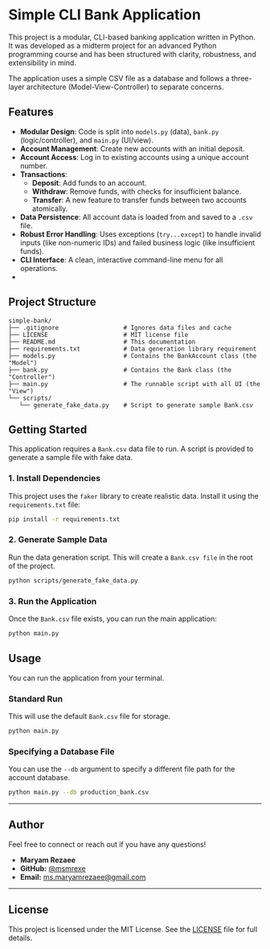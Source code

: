 # Simple CLI Bank Application

This project is a modular, CLI-based banking application written in Python. It was developed as a midterm project for an advanced Python programming course and has been structured with clarity, robustness, and extensibility in mind.

The application uses a simple CSV file as a database and follows a three-layer architecture (Model-View-Controller) to separate concerns.

## Features

* **Modular Design**: Code is split into `models.py` (data), `bank.py` (logic/controller), and `main.py` (UI/view).
* **Account Management**: Create new accounts with an initial deposit.
* **Account Access**: Log in to existing accounts using a unique account number.
* **Transactions**:
    * **Deposit**: Add funds to an account.
    * **Withdraw**: Remove funds, with checks for insufficient balance.
    * **Transfer**: A new feature to transfer funds between two accounts atomically.
* **Data Persistence**: All account data is loaded from and saved to a `.csv` file.
* **Robust Error Handling**: Uses exceptions (`try...except`) to handle invalid inputs (like non-numeric IDs) and failed business logic (like insufficient funds).
* **CLI Interface**: A clean, interactive command-line menu for all operations.
* 
## Project Structure

```
simple-bank/
├── .gitignore                  # Ignores data files and cache
├── LICENSE                     # MIT license file
├── README.md                   # This documentation
├── requirements.txt            # Data generation library requirement
├── models.py                   # Contains the BankAccount class (the "Model")
├── bank.py                     # Contains the Bank class (the "Controller")
├── main.py                     # The runnable script with all UI (the "View")
└── scripts/
   └── generate_fake_data.py    # Script to generate sample Bank.csv
```

## Getting Started

This application requires a `Bank.csv` data file to run. A script is provided to generate a sample file with fake data.

### 1. Install Dependencies

This project uses the `faker` library to create realistic data. Install it using the `requirements.txt` file:

```bash
pip install -r requirements.txt
```

### 2. Generate Sample Data

Run the data generation script. This will create a `Bank.csv file` in the root of the project.

```bash
python scripts/generate_fake_data.py
```

### 3. Run the Application

Once the `Bank.csv` file exists, you can run the main application:

```bash
python main.py
```

## Usage

You can run the application from your terminal.

### Standard Run

This will use the default `Bank.csv` file for storage.

```bash
python main.py
```

### Specifying a Database File

You can use the `--db` argument to specify a different file path for the account database.

```bash
python main.py --db production_bank.csv
```

---

## Author

Feel free to connect or reach out if you have any questions!

* **Maryam Rezaee**
* **GitHub:** [@msmrexe](https://github.com/msmrexe)
* **Email:** [ms.maryamrezaee@gmail.com](mailto:ms.maryamrezaee@gmail.com)

---

## License

This project is licensed under the MIT License. See the [LICENSE](LICENSE) file for full details.
